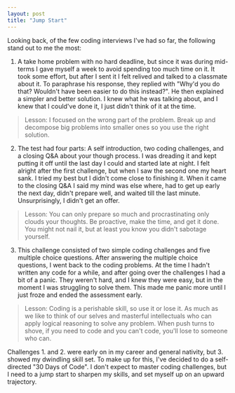 ```yaml
---
layout: post
title: "Jump Start"
---
```


Looking back, of the few coding interviews I've had so far, the following stand out to me the most:

1. A take home problem with no hard deadline, but since it was during mid-terms I gave myself a week to avoid spending too much time on it. It took some effort, but after I sent it I felt relived and talked to a classmate about it. To paraphrase his response, they replied with "Why'd you do that? Wouldn't have been easier to do this instead?". He then explained a simpler and better solution. I knew what he was talking about, and I knew that I could've done it, I just didn't think of it at the time.

> Lesson: I focused on the wrong part of the problem. Break up and decompose big problems into smaller ones so you use the right solution.

2. The test had four parts: A self introduction, two coding challenges, and a closing Q&A about your though process. I was dreading it and kept putting it off until the last day I could and started late at night. I felt alright after the first challenge, but when I saw the second one my heart sank. I tried my best but I didn't come close to finishing it. When it came to the closing Q&A I said my mind was else where, had to get up early the next day, didn't prepare well, and waited till the last minute. Unsurprisingly, I didn't get an offer.

> Lesson: You can only prepare so much and procrastinating only clouds your thoughts. Be proactive, make the time, and get it done. You might not nail it, but at least you know you didn't sabotage yourself.

3. This challenge consisted of two simple coding challenges and five multiple choice questions. After answering the multiple choice questions, I went back to the coding problems. At the time I hadn't written any code for a while, and after going over the challenges I had a bit of a panic. They weren't hard, and I knew they were easy, but in the moment I was struggling to solve them. This made me panic more until I just froze and ended the assessment early.

> Lesson: Coding is a perishable skill, so use it or lose it. As much as we like to think of our selves and masterful intellectuals who can apply logical reasoning to solve any problem. When push turns to shove, if you need to code and you can't code, you'll lose to someone who can.

Challenges 1. and 2. were early on in my career and general nativity, but 3. showed my dwindling skill set. To make up for this, I've decided to do a self-directed "30 Days of Code". I don't expect to master coding challenges, but I need to a jump start to sharpen my skills, and set myself up on an upward trajectory.
